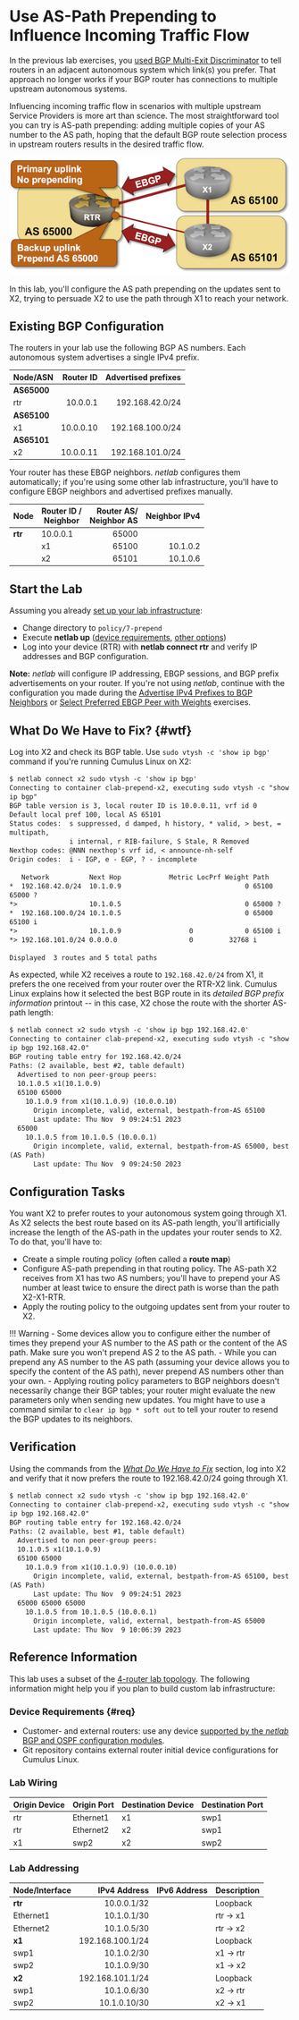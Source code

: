 # Use AS-Path Prepending to Influence Incoming Traffic Flow

In the previous lab exercises, you [used BGP Multi-Exit Discriminator](6-med.md) to tell routers in an adjacent autonomous system which link(s) you prefer. That approach no longer works if your BGP router has connections to multiple upstream autonomous systems.

Influencing incoming traffic flow in scenarios with multiple upstream Service Providers is more art than science. The most straightforward tool you can try is AS-path prepending: adding multiple copies of your AS number to the AS path, hoping that the default BGP route selection process in upstream routers results in the desired traffic flow.

![Lab topology](topology-prepend.png)

In this lab, you'll configure the AS path prepending on the updates sent to X2, trying to persuade X2 to use the path through X1 to reach your network.

## Existing BGP Configuration

The routers in your lab use the following BGP AS numbers. Each autonomous system advertises a single IPv4 prefix.

| Node/ASN | Router ID | Advertised prefixes |
|----------|----------:|--------------------:|
| **AS65000** ||
| rtr | 10.0.0.1 | 192.168.42.0/24 |
| **AS65100** ||
| x1 | 10.0.0.10 | 192.168.100.0/24 |
| **AS65101** ||
| x2 | 10.0.0.11 | 192.168.101.0/24 |

Your router has these EBGP neighbors. _netlab_ configures them automatically; if you're using some other lab infrastructure, you'll have to configure EBGP neighbors and advertised prefixes manually.

| Node | Router ID /<br />Neighbor | Router AS/<br />Neighbor AS | Neighbor IPv4 |
|------|---------------------------|----------------------------:|--------------:|
| **rtr** | 10.0.0.1 | 65000 |
| | x1 | 65100 | 10.1.0.2 |
| | x2 | 65101 | 10.1.0.6 |

## Start the Lab

Assuming you already [set up your lab infrastructure](../1-setup.md):

* Change directory to `policy/7-prepend`
* Execute **netlab up** ([device requirements](#req), [other options](../external/index.md))
* Log into your device (RTR) with **netlab connect rtr** and verify IP addresses and BGP configuration.

**Note:** *netlab* will configure IP addressing, EBGP sessions, and BGP prefix advertisements on your router. If you're not using *netlab*, continue with the configuration you made during the [Advertise IPv4 Prefixes to BGP Neighbors](../basic/3-originate.md) or [Select Preferred EBGP Peer with Weights](1-weights.md) exercises.

## What Do We Have to Fix? {#wtf}

Log into X2 and check its BGP table. Use `sudo vtysh -c 'show ip bgp'` command if you're running Cumulus Linux on X2:

```
$ netlab connect x2 sudo vtysh -c 'show ip bgp'
Connecting to container clab-prepend-x2, executing sudo vtysh -c "show ip bgp"
BGP table version is 3, local router ID is 10.0.0.11, vrf id 0
Default local pref 100, local AS 65101
Status codes:  s suppressed, d damped, h history, * valid, > best, = multipath,
               i internal, r RIB-failure, S Stale, R Removed
Nexthop codes: @NNN nexthop's vrf id, < announce-nh-self
Origin codes:  i - IGP, e - EGP, ? - incomplete

   Network          Next Hop            Metric LocPrf Weight Path
*  192.168.42.0/24  10.1.0.9                               0 65100 65000 ?
*>                  10.1.0.5                               0 65000 ?
*  192.168.100.0/24 10.1.0.5                               0 65000 65100 i
*>                  10.1.0.9                 0             0 65100 i
*> 192.168.101.0/24 0.0.0.0                  0         32768 i

Displayed  3 routes and 5 total paths
```

As expected, while X2 receives a route to `192.168.42.0/24` from X1, it prefers the one received from your router over the RTR-X2 link. Cumulus Linux explains how it selected the best BGP route in its *detailed BGP prefix information* printout -- in this case, X2 chose the route with the shorter AS-path length:

```
$ netlab connect x2 sudo vtysh -c 'show ip bgp 192.168.42.0'
Connecting to container clab-prepend-x2, executing sudo vtysh -c "show ip bgp 192.168.42.0"
BGP routing table entry for 192.168.42.0/24
Paths: (2 available, best #2, table default)
  Advertised to non peer-group peers:
  10.1.0.5 x1(10.1.0.9)
  65100 65000
    10.1.0.9 from x1(10.1.0.9) (10.0.0.10)
      Origin incomplete, valid, external, bestpath-from-AS 65100
      Last update: Thu Nov  9 09:24:51 2023
  65000
    10.1.0.5 from 10.1.0.5 (10.0.0.1)
      Origin incomplete, valid, external, bestpath-from-AS 65000, best (AS Path)
      Last update: Thu Nov  9 09:24:50 2023
```

## Configuration Tasks

You want X2 to prefer routes to your autonomous system going through X1. As X2 selects the best route based on its AS-path length, you'll artificially increase the length of the AS-path in the updates your router sends to X2. To do that, you'll have to:

-   Create a simple routing policy (often called a **route map**)
-   Configure AS-path prepending in that routing policy. The AS-path X2 receives from X1 has two AS numbers; you'll have to prepend your AS number at least twice to ensure the direct path is worse than the path X2-X1-RTR.
-   Apply the routing policy to the outgoing updates sent from your router to X2.

!!! Warning
    -   Some devices allow you to configure either the number of times they prepend your AS number to the AS path or the content of the AS path. Make sure you won't prepend AS 2 to the AS path.
    -   While you can prepend any AS number to the AS path (assuming your device allows you to specify the content of the AS path), never prepend AS numbers other than your own.
    -   Applying routing policy parameters to BGP neighbors doesn't necessarily change their BGP tables; your router might evaluate the new parameters only when sending new updates. You might have to use a command similar to `clear ip bgp * soft out` to tell your router to resend the BGP updates to its neighbors.

## Verification

Using the commands from the _[What Do We Have to Fix](#wtf)_ section, log into X2 and verify that it now prefers the route to 192.168.42.0/24 going through X1.

```
$ netlab connect x2 sudo vtysh -c 'show ip bgp 192.168.42.0'
Connecting to container clab-prepend-x2, executing sudo vtysh -c "show ip bgp 192.168.42.0"
BGP routing table entry for 192.168.42.0/24
Paths: (2 available, best #1, table default)
  Advertised to non peer-group peers:
  10.1.0.5 x1(10.1.0.9)
  65100 65000
    10.1.0.9 from x1(10.1.0.9) (10.0.0.10)
      Origin incomplete, valid, external, bestpath-from-AS 65100, best (AS Path)
      Last update: Thu Nov  9 09:24:51 2023
  65000 65000 65000
    10.1.0.5 from 10.1.0.5 (10.0.0.1)
      Origin incomplete, valid, external, bestpath-from-AS 65000
      Last update: Thu Nov  9 10:06:39 2023
```

## Reference Information

This lab uses a subset of the [4-router lab topology](../external/4-router.md). The following information might help you if you plan to build custom lab infrastructure:

### Device Requirements {#req}

* Customer- and external routers: use any device [supported by the _netlab_ BGP and OSPF configuration modules](https://netlab.tools/platforms/#platform-routing-support).
* Git repository contains external router initial device configurations for Cumulus Linux.

### Lab Wiring

| Origin Device | Origin Port | Destination Device | Destination Port |
|---------------|-------------|--------------------|------------------|
| rtr | Ethernet1 | x1 | swp1 |
| rtr | Ethernet2 | x2 | swp1 |
| x1 | swp2 | x2 | swp2 |

### Lab Addressing

| Node/Interface | IPv4 Address | IPv6 Address | Description |
|----------------|-------------:|-------------:|-------------|
| **rtr** |  10.0.0.1/32 |  | Loopback |
| Ethernet1 | 10.1.0.1/30 |  | rtr -> x1 |
| Ethernet2 | 10.1.0.5/30 |  | rtr -> x2 |
| **x1** |  192.168.100.1/24 |  | Loopback |
| swp1 | 10.1.0.2/30 |  | x1 -> rtr |
| swp2 | 10.1.0.9/30 |  | x1 -> x2 |
| **x2** |  192.168.101.1/24 |  | Loopback |
| swp1 | 10.1.0.6/30 |  | x2 -> rtr |
| swp2 | 10.1.0.10/30 |  | x2 -> x1 |
